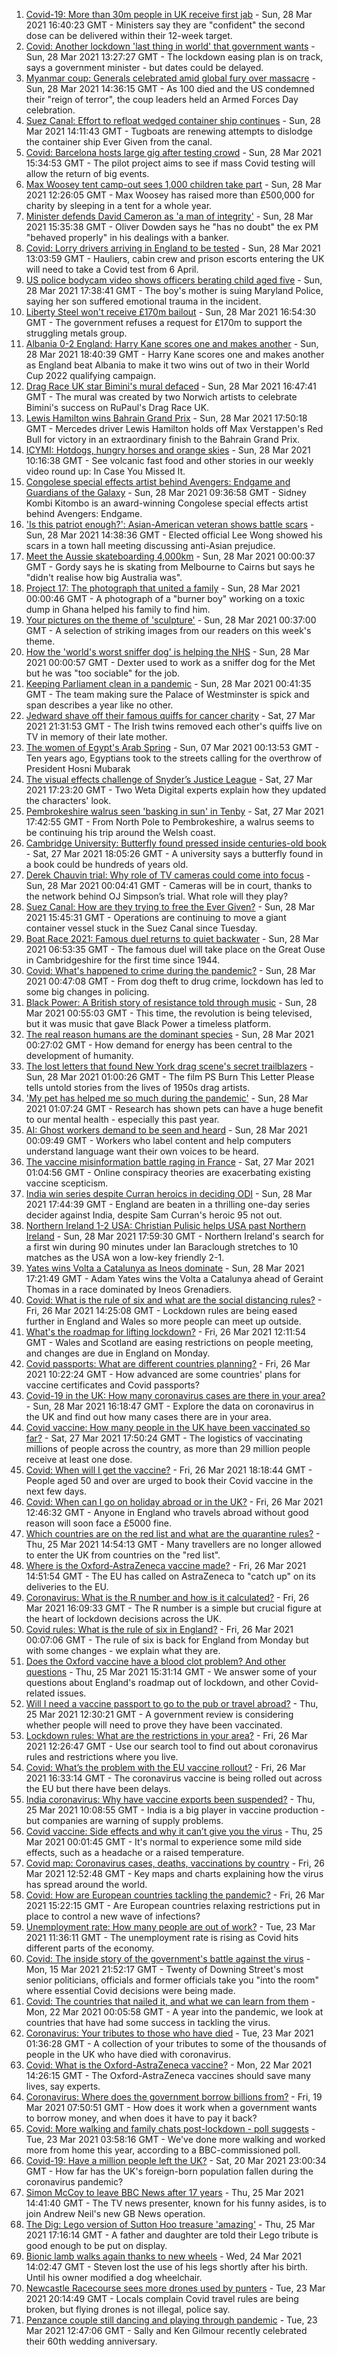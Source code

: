 1. [Covid-19: More than 30m people in UK receive first jab](https://www.bbc.co.uk/news/uk-56554905) - Sun, 28 Mar 2021 16:40:23 GMT - Ministers say they are "confident" the second dose can be delivered within their 12-week target.
2. [Covid: Another lockdown 'last thing in world' that government wants](https://www.bbc.co.uk/news/uk-56553128) - Sun, 28 Mar 2021 13:27:27 GMT - The lockdown easing plan is on track, says a government minister - but dates could be delayed.
3. [Myanmar coup: Generals celebrated amid global fury over massacre](https://www.bbc.co.uk/news/world-asia-56547381) - Sun, 28 Mar 2021 14:36:15 GMT - As 100 died and the US condemned their "reign of terror", the coup leaders held an Armed Forces Day celebration.
4. [Suez Canal: Effort to refloat wedged container ship continues](https://www.bbc.co.uk/news/world-middle-east-56547383) - Sun, 28 Mar 2021 14:11:43 GMT - Tugboats are renewing attempts to dislodge the container ship Ever Given from the canal.
5. [Covid: Barcelona hosts large gig after testing crowd](https://www.bbc.co.uk/news/world-europe-56556451) - Sun, 28 Mar 2021 15:34:53 GMT - The pilot project aims to see if mass Covid testing will allow the return of big events.
6. [Max Woosey tent camp-out sees 1,000 children take part](https://www.bbc.co.uk/news/uk-england-devon-56548931) - Sun, 28 Mar 2021 12:26:05 GMT - Max Woosey has raised more than £500,000 for charity by sleeping in a tent for a whole year.
7. [Minister defends David Cameron as 'a man of integrity'](https://www.bbc.co.uk/news/uk-politics-56555368) - Sun, 28 Mar 2021 15:35:38 GMT - Oliver Dowden says he "has no doubt" the ex PM "behaved properly" in his dealings with a banker.
8. [Covid: Lorry drivers arriving in England to be tested](https://www.bbc.co.uk/news/uk-politics-56555775) - Sun, 28 Mar 2021 13:03:59 GMT - Hauliers, cabin crew and prison escorts entering the UK will need to take a Covid test from 6 April.
9. [US police bodycam video shows officers berating child aged five](https://www.bbc.co.uk/news/world-us-canada-56558056) - Sun, 28 Mar 2021 17:38:41 GMT - The boy's mother is suing Maryland Police, saying her son suffered emotional trauma in the incident.
10. [Liberty Steel won't receive £170m bailout](https://www.bbc.co.uk/news/business-56554590) - Sun, 28 Mar 2021 16:54:30 GMT - The government refuses a request for £170m to support the struggling metals group.
11. [Albania 0-2 England: Harry Kane scores one and makes another](https://www.bbc.co.uk/sport/football/56472933) - Sun, 28 Mar 2021 18:40:39 GMT - Harry Kane scores one and makes another as England beat Albania to make it two wins out of two in their World Cup 2022 qualifying campaign.
12. [Drag Race UK star Bimini's mural defaced](https://www.bbc.co.uk/news/uk-england-norfolk-56555337) - Sun, 28 Mar 2021 16:47:41 GMT - The mural was created by two Norwich artists to celebrate Bimini's success on RuPaul's Drag Race UK.
13. [Lewis Hamilton wins Bahrain Grand Prix](https://www.bbc.co.uk/sport/formula1/56557653) - Sun, 28 Mar 2021 17:50:18 GMT - Mercedes driver Lewis Hamilton holds off Max Verstappen's Red Bull for victory in an extraordinary finish to the Bahrain Grand Prix.
14. [ICYMI: Hotdogs, hungry horses and orange skies](https://www.bbc.co.uk/news/world-56540269) - Sun, 28 Mar 2021 10:16:38 GMT - See volcanic fast food and other stories in our weekly video round up: In Case You Missed It.
15. [Congolese special effects artist behind Avengers: Endgame and Guardians of the Galaxy](https://www.bbc.co.uk/news/world-africa-56545250) - Sun, 28 Mar 2021 09:36:58 GMT - Sidney Kombi Kitombo is an award-winning Congolese special effects artist behind Avengers: Endgame.
16. ['Is this patriot enough?': Asian-American veteran shows battle scars](https://www.bbc.co.uk/news/world-us-canada-56556442) - Sun, 28 Mar 2021 14:38:36 GMT - Elected official Lee Wong showed his scars in a town hall meeting discussing anti-Asian prejudice.
17. [Meet the Aussie skateboarding 4,000km](https://www.bbc.co.uk/news/world-australia-56438893) - Sun, 28 Mar 2021 00:00:37 GMT - Gordy says he is skating from Melbourne to Cairns but says he "didn't realise how big Australia was".
18. [Project 17: The photograph that united a family](https://www.bbc.co.uk/news/world-africa-56541869) - Sun, 28 Mar 2021 00:00:46 GMT - A photograph of a "burner boy" working on a toxic dump in Ghana helped his family to find him.
19. [Your pictures on the theme of 'sculpture'](https://www.bbc.co.uk/news/in-pictures-56538913) - Sun, 28 Mar 2021 00:37:00 GMT - A selection of striking images from our readers on this week's theme.
20. [How the 'world's worst sniffer dog' is helping the NHS](https://www.bbc.co.uk/news/uk-england-london-56375874) - Sun, 28 Mar 2021 00:00:57 GMT - Dexter used to work as a sniffer dog for the Met but he was "too sociable" for the job.
21. [Keeping Parliament clean in a pandemic](https://www.bbc.co.uk/news/uk-politics-56541374) - Sun, 28 Mar 2021 00:41:35 GMT - The team making sure the Palace of Westminster is spick and span describes a year like no other.
22. [Jedward shave off their famous quiffs for cancer charity](https://www.bbc.co.uk/news/world-europe-56552055) - Sat, 27 Mar 2021 21:31:53 GMT - The Irish twins removed each other's quiffs live on TV in memory of their late mother.
23. [The women of Egypt's Arab Spring](https://www.bbc.co.uk/news/stories-56195248) - Sun, 07 Mar 2021 00:13:53 GMT - Ten years ago, Egyptians took to the streets calling for the overthrow of President Hosni Mubarak
24. [The visual effects challenge of Snyder’s Justice League](https://www.bbc.co.uk/news/technology-56528052) - Sat, 27 Mar 2021 17:23:20 GMT - Two Weta Digital experts explain how they updated the characters' look.
25. [Pembrokeshire walrus seen 'basking in sun' in Tenby](https://www.bbc.co.uk/news/uk-wales-56550854) - Sat, 27 Mar 2021 17:42:55 GMT - From North Pole to Pembrokeshire, a walrus seems to be continuing his trip around the Welsh coast.
26. [Cambridge University: Butterfly found pressed inside centuries-old book](https://www.bbc.co.uk/news/uk-england-cambridgeshire-56551453) - Sat, 27 Mar 2021 18:05:26 GMT - A university says a butterfly found in a book could be hundreds of years old.
27. [Derek Chauvin trial: Why role of TV cameras could come into focus](https://www.bbc.co.uk/news/world-us-canada-56512090) - Sun, 28 Mar 2021 00:04:41 GMT - Cameras will be in court, thanks to the network behind OJ Simpson’s trial. What role will they play?
28. [Suez Canal: How are they trying to free the Ever Given?](https://www.bbc.co.uk/news/56523659) - Sun, 28 Mar 2021 15:45:31 GMT - Operations are continuing to move a giant container vessel stuck in the Suez Canal since Tuesday.
29. [Boat Race 2021: Famous duel returns to quiet backwater](https://www.bbc.co.uk/news/uk-england-cambridgeshire-56338056) - Sun, 28 Mar 2021 06:53:35 GMT - The famous duel will take place on the Great Ouse in Cambridgeshire for the first time since 1944.
30. [Covid: What's happened to crime during the pandemic?](https://www.bbc.co.uk/news/56463680) - Sun, 28 Mar 2021 00:47:08 GMT - From dog theft to drug crime, lockdown has led to some big changes in policing.
31. [Black Power: A British story of resistance told through music](https://www.bbc.co.uk/news/stories-56529301) - Sun, 28 Mar 2021 00:55:03 GMT - This time, the revolution is being televised, but it was music that gave Black Power a timeless platform.
32. [The real reason humans are the dominant species](https://www.bbc.co.uk/news/science-environment-56544239) - Sun, 28 Mar 2021 00:27:02 GMT - How demand for energy has been central to the development of humanity.
33. [The lost letters that found New York drag scene's secret trailblazers](https://www.bbc.co.uk/news/entertainment-arts-56537339) - Sun, 28 Mar 2021 01:00:26 GMT - The film PS Burn This Letter Please tells untold stories from the lives of 1950s drag artists.
34. ['My pet has helped me so much during the pandemic'](https://www.bbc.co.uk/news/newsbeat-56537990) - Sun, 28 Mar 2021 01:07:24 GMT - Research has shown pets can have a huge benefit to our mental health - especially this past year.
35. [AI: Ghost workers demand to be seen and heard](https://www.bbc.co.uk/news/technology-56414491) - Sun, 28 Mar 2021 00:09:49 GMT - Workers who label content and help computers understand language want their own voices to be heard.
36. [The vaccine misinformation battle raging in France](https://www.bbc.co.uk/news/blogs-trending-56526265) - Sat, 27 Mar 2021 01:04:56 GMT - Online conspiracy theories are exacerbating existing vaccine scepticism.
37. [India win series despite Curran heroics in deciding ODI](https://www.bbc.co.uk/sport/cricket/56395245) - Sun, 28 Mar 2021 17:44:39 GMT - England are beaten in a thrilling one-day series decider against India, despite Sam Curran's heroic 95 not out.
38. [Northern Ireland 1-2 USA: Christian Pulisic helps USA past Northern Ireland](https://www.bbc.co.uk/sport/football/56472967) - Sun, 28 Mar 2021 17:59:30 GMT - Northern Ireland's search for a first win during 90 minutes under Ian Baraclough stretches to 10 matches as the USA won a low-key friendly 2-1.
39. [Yates wins Volta a Catalunya as Ineos dominate](https://www.bbc.co.uk/sport/cycling/56556816) - Sun, 28 Mar 2021 17:21:49 GMT - Adam Yates wins the Volta a Catalunya ahead of Geraint Thomas in a race dominated by Ineos Grenadiers.
40. [Covid: What is the rule of six and what are the social distancing rules?](https://www.bbc.co.uk/news/uk-51506729) - Fri, 26 Mar 2021 14:25:08 GMT - Lockdown rules are being eased further in England and Wales so more people can meet up outside.
41. [What's the roadmap for lifting lockdown?](https://www.bbc.co.uk/news/explainers-52530518) - Fri, 26 Mar 2021 12:11:54 GMT - Wales and Scotland are easing restrictions on people meeting, and changes are due in England on Monday.
42. [Covid passports: What are different countries planning?](https://www.bbc.co.uk/news/world-europe-56522408) - Fri, 26 Mar 2021 10:22:24 GMT - How advanced are some countries' plans for vaccine certificates and Covid passports?
43. [Covid-19 in the UK: How many coronavirus cases are there in your area?](https://www.bbc.co.uk/news/uk-51768274) - Sun, 28 Mar 2021 16:18:47 GMT - Explore the data on coronavirus in the UK and find out how many cases there are in your area.
44. [Covid vaccine: How many people in the UK have been vaccinated so far?](https://www.bbc.co.uk/news/health-55274833) - Sat, 27 Mar 2021 17:50:24 GMT - The logistics of vaccinating millions of people across the country, as more than 29 million people receive at least one dose.
45. [Covid: When will I get the vaccine?](https://www.bbc.co.uk/news/health-55045639) - Fri, 26 Mar 2021 18:18:44 GMT - People aged 50 and over are urged to book their Covid vaccine in the next few days.
46. [Covid: When can I go on holiday abroad or in the UK?](https://www.bbc.co.uk/news/explainers-52646738) - Fri, 26 Mar 2021 12:46:32 GMT - Anyone in England who travels abroad without good reason will soon face a £5000 fine.
47. [Which countries are on the red list and what are the quarantine rules?](https://www.bbc.co.uk/news/explainers-52544307) - Thu, 25 Mar 2021 14:54:13 GMT - Many travellers are no longer allowed to enter the UK from countries on the "red list".
48. [Where is the Oxford-AstraZeneca vaccine made?](https://www.bbc.co.uk/news/56483766) - Fri, 26 Mar 2021 14:51:54 GMT - The EU has called on AstraZeneca to "catch up" on its deliveries to the EU.
49. [Coronavirus: What is the R number and how is it calculated?](https://www.bbc.co.uk/news/health-52473523) - Fri, 26 Mar 2021 16:09:33 GMT - The R number is a simple but crucial figure at the heart of lockdown decisions across the UK.
50. [Covid rules: What is the rule of six in England?](https://www.bbc.co.uk/news/health-56526587) - Fri, 26 Mar 2021 00:07:06 GMT - The rule of six is back for England from Monday but with some changes - we explain what they are.
51. [Does the Oxford vaccine have a blood clot problem? And other questions](https://www.bbc.co.uk/news/world-asia-china-51176409) - Thu, 25 Mar 2021 15:31:14 GMT - We answer some of your questions about England's roadmap out of lockdown, and other Covid-related issues.
52. [Will I need a vaccine passport to go to the pub or travel abroad?](https://www.bbc.co.uk/news/explainers-55718553) - Thu, 25 Mar 2021 12:30:21 GMT - A government review is considering whether people will need to prove they have been vaccinated.
53. [Lockdown rules: What are the restrictions in your area?](https://www.bbc.co.uk/news/uk-54373904) - Fri, 26 Mar 2021 12:26:47 GMT - Use our search tool to find out about coronavirus rules and restrictions where you live.
54. [Covid: What’s the problem with the EU vaccine rollout?](https://www.bbc.co.uk/news/explainers-52380823) - Fri, 26 Mar 2021 16:33:14 GMT - The coronavirus vaccine is being rolled out across the EU but there have been delays.
55. [India coronavirus: Why have vaccine exports been suspended?](https://www.bbc.co.uk/news/world-asia-india-55571793) - Thu, 25 Mar 2021 10:08:55 GMT - India is a big player in vaccine production - but companies are warning of supply problems.
56. [Covid vaccine: Side effects and why it can’t give you the virus](https://www.bbc.co.uk/news/health-56437270) - Thu, 25 Mar 2021 00:01:45 GMT - It's normal to experience some mild side effects, such as a headache or a raised temperature.
57. [Covid map: Coronavirus cases, deaths, vaccinations by country](https://www.bbc.co.uk/news/world-51235105) - Fri, 26 Mar 2021 12:52:48 GMT - Key maps and charts explaining how the virus has spread around the world.
58. [Covid: How are European countries tackling the pandemic?](https://www.bbc.co.uk/news/explainers-53640249) - Fri, 26 Mar 2021 15:22:15 GMT - Are European countries relaxing restrictions put in place to control a new wave of infections?
59. [Unemployment rate: How many people are out of work?](https://www.bbc.co.uk/news/business-52660591) - Tue, 23 Mar 2021 11:36:11 GMT - The unemployment rate is rising as Covid hits different parts of the economy.
60. [Covid: The inside story of the government's battle against the virus](https://www.bbc.co.uk/news/uk-politics-56361599) - Mon, 15 Mar 2021 21:52:17 GMT - Twenty of Downing Street's most senior politicians, officials and former officials take you "into the room" where essential Covid decisions were being made.
61. [Covid: The countries that nailed it, and what we can learn from them](https://www.bbc.co.uk/news/uk-56455030) - Mon, 22 Mar 2021 00:05:58 GMT - A year into the pandemic, we look at countries that have had some success in tackling the virus.
62. [Coronavirus: Your tributes to those who have died](https://www.bbc.co.uk/news/uk-52676411) - Tue, 23 Mar 2021 01:36:28 GMT - A collection of your tributes to some of the thousands of people in the UK who have died with coronavirus.
63. [Covid: What is the Oxford-AstraZeneca vaccine?](https://www.bbc.co.uk/news/health-55302595) - Mon, 22 Mar 2021 14:26:15 GMT - The Oxford-AstraZeneca vaccines should save many lives, say experts.
64. [Coronavirus: Where does the government borrow billions from?](https://www.bbc.co.uk/news/business-50504151) - Fri, 19 Mar 2021 07:50:51 GMT - How does it work when a government wants to borrow money, and when does it have to pay it back?
65. [Covid: More walking and family chats post-lockdown - poll suggests](https://www.bbc.co.uk/news/uk-56490823) - Tue, 23 Mar 2021 03:58:16 GMT - We've done more walking and worked more from home this year, according to a BBC-commissioned poll.
66. [Covid-19: Have a million people left the UK?](https://www.bbc.co.uk/news/uk-56435100) - Sat, 20 Mar 2021 23:00:34 GMT - How far has the UK's foreign-born population fallen during the coronavirus pandemic?
67. [Simon McCoy to leave BBC News after 17 years](https://www.bbc.co.uk/news/entertainment-arts-56520791) - Thu, 25 Mar 2021 14:41:40 GMT - The TV news presenter, known for his funny asides, is to join Andrew Neil's new GB News operation.
68. [The Dig: Lego version of Sutton Hoo treasure 'amazing'](https://www.bbc.co.uk/news/uk-england-suffolk-56523779) - Thu, 25 Mar 2021 17:16:14 GMT - A father and daughter are told their Lego tribute is good enough to be put on display.
69. [Bionic lamb walks again thanks to new wheels](https://www.bbc.co.uk/news/uk-england-leeds-56513916) - Wed, 24 Mar 2021 14:02:47 GMT - Steven lost the use of his legs shortly after his birth. Until his owner modified a dog wheelchair.
70. [Newcastle Racecourse sees more drones used by punters](https://www.bbc.co.uk/news/uk-england-tyne-56502915) - Tue, 23 Mar 2021 20:14:49 GMT - Locals complain Covid travel rules are being broken, but flying drones is not illegal, police say.
71. [Penzance couple still dancing and playing through pandemic](https://www.bbc.co.uk/news/uk-england-cornwall-56487152) - Tue, 23 Mar 2021 12:47:06 GMT - Sally and Ken Gilmour recently celebrated their 60th wedding anniversary.
